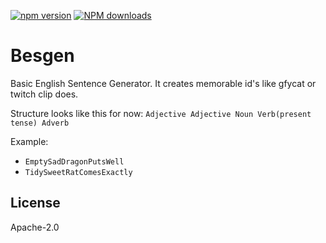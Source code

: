 [![npm version](https://img.shields.io/npm/v/besgen?style=for-the-badge)](https://www.npmjs.com/package/besgen) [![NPM downloads](https://img.shields.io/npm/dw/besgen?style=for-the-badge)](https://www.npmjs.com/package/besgen)

# Besgen

Basic English Sentence Generator. It creates memorable id's like gfycat or twitch clip does.

Structure looks like this for now: `Adjective Adjective Noun Verb(present tense) Adverb`

Example:

- `EmptySadDragonPutsWell`
- `TidySweetRatComesExactly`

## License

Apache-2.0
